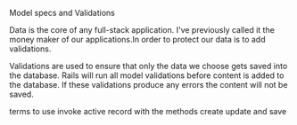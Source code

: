 Model specs and Validations 

Data is the core of any full-stack application. I've previously called it the money maker of our applications.In order to protect our data is to add validations. 

Validations are used to ensure that only the data we choose gets saved into the database. Rails will run all model validations before content is added to the database. If these validations produce any errors the content will not be saved.

terms to use
invoke active record with the methods create update and save


